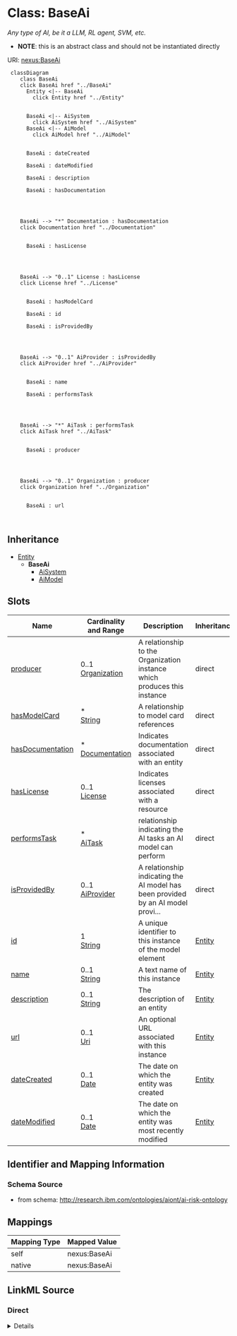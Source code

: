 

# Class: BaseAi


_Any type of AI, be it a LLM, RL agent, SVM, etc._




* __NOTE__: this is an abstract class and should not be instantiated directly


URI: [nexus:BaseAi](http://research.ibm.com/ontologies/aiont/BaseAi)






```mermaid
 classDiagram
    class BaseAi
    click BaseAi href "../BaseAi"
      Entity <|-- BaseAi
        click Entity href "../Entity"
      

      BaseAi <|-- AiSystem
        click AiSystem href "../AiSystem"
      BaseAi <|-- AiModel
        click AiModel href "../AiModel"
      
      
      BaseAi : dateCreated
        
      BaseAi : dateModified
        
      BaseAi : description
        
      BaseAi : hasDocumentation
        
          
    
    
    BaseAi --> "*" Documentation : hasDocumentation
    click Documentation href "../Documentation"

        
      BaseAi : hasLicense
        
          
    
    
    BaseAi --> "0..1" License : hasLicense
    click License href "../License"

        
      BaseAi : hasModelCard
        
      BaseAi : id
        
      BaseAi : isProvidedBy
        
          
    
    
    BaseAi --> "0..1" AiProvider : isProvidedBy
    click AiProvider href "../AiProvider"

        
      BaseAi : name
        
      BaseAi : performsTask
        
          
    
    
    BaseAi --> "*" AiTask : performsTask
    click AiTask href "../AiTask"

        
      BaseAi : producer
        
          
    
    
    BaseAi --> "0..1" Organization : producer
    click Organization href "../Organization"

        
      BaseAi : url
        
      
```





## Inheritance
* [Entity](Entity.md)
    * **BaseAi**
        * [AiSystem](AiSystem.md)
        * [AiModel](AiModel.md)



## Slots

| Name | Cardinality and Range | Description | Inheritance |
| ---  | --- | --- | --- |
| [producer](producer.md) | 0..1 <br/> [Organization](Organization.md) | A relationship to the Organization instance which produces this instance | direct |
| [hasModelCard](hasModelCard.md) | * <br/> [String](String.md) | A relationship to model card references | direct |
| [hasDocumentation](hasDocumentation.md) | * <br/> [Documentation](Documentation.md) | Indicates documentation associated with an entity | direct |
| [hasLicense](hasLicense.md) | 0..1 <br/> [License](License.md) | Indicates licenses associated with a resource | direct |
| [performsTask](performsTask.md) | * <br/> [AiTask](AiTask.md) | relationship indicating the AI tasks an AI model can perform | direct |
| [isProvidedBy](isProvidedBy.md) | 0..1 <br/> [AiProvider](AiProvider.md) | A relationship indicating the AI model has been provided by an AI model provi... | direct |
| [id](id.md) | 1 <br/> [String](String.md) | A unique identifier to this instance of the model element | [Entity](Entity.md) |
| [name](name.md) | 0..1 <br/> [String](String.md) | A text name of this instance | [Entity](Entity.md) |
| [description](description.md) | 0..1 <br/> [String](String.md) | The description of an entity | [Entity](Entity.md) |
| [url](url.md) | 0..1 <br/> [Uri](Uri.md) | An optional URL associated with this instance | [Entity](Entity.md) |
| [dateCreated](dateCreated.md) | 0..1 <br/> [Date](Date.md) | The date on which the entity was created | [Entity](Entity.md) |
| [dateModified](dateModified.md) | 0..1 <br/> [Date](Date.md) | The date on which the entity was most recently modified | [Entity](Entity.md) |









## Identifier and Mapping Information







### Schema Source


* from schema: http://research.ibm.com/ontologies/aiont/ai-risk-ontology




## Mappings

| Mapping Type | Mapped Value |
| ---  | ---  |
| self | nexus:BaseAi |
| native | nexus:BaseAi |







## LinkML Source

<!-- TODO: investigate https://stackoverflow.com/questions/37606292/how-to-create-tabbed-code-blocks-in-mkdocs-or-sphinx -->

### Direct

<details>
```yaml
name: BaseAi
description: Any type of AI, be it a LLM, RL agent, SVM, etc.
from_schema: http://research.ibm.com/ontologies/aiont/ai-risk-ontology
is_a: Entity
abstract: true
slots:
- producer
- hasModelCard
- hasDocumentation
- hasLicense
- performsTask
- isProvidedBy

```
</details>

### Induced

<details>
```yaml
name: BaseAi
description: Any type of AI, be it a LLM, RL agent, SVM, etc.
from_schema: http://research.ibm.com/ontologies/aiont/ai-risk-ontology
is_a: Entity
abstract: true
attributes:
  producer:
    name: producer
    description: A relationship to the Organization instance which produces this instance.
    from_schema: http://research.ibm.com/ontologies/aiont/ai-risk-ontology
    rank: 1000
    alias: producer
    owner: BaseAi
    domain_of:
    - BaseAi
    range: Organization
  hasModelCard:
    name: hasModelCard
    description: A relationship to model card references.
    from_schema: http://research.ibm.com/ontologies/aiont/ai-risk-ontology
    rank: 1000
    alias: hasModelCard
    owner: BaseAi
    domain_of:
    - BaseAi
    range: string
    multivalued: true
    inlined: true
    inlined_as_list: true
  hasDocumentation:
    name: hasDocumentation
    description: Indicates documentation associated with an entity.
    from_schema: http://research.ibm.com/ontologies/aiont/ai-risk-ontology
    rank: 1000
    slot_uri: airo:hasDocumentation
    alias: hasDocumentation
    owner: BaseAi
    domain_of:
    - Dataset
    - RiskTaxonomy
    - Action
    - AiEval
    - BaseAi
    - LargeLanguageModelFamily
    range: Documentation
    multivalued: true
    inlined: false
  hasLicense:
    name: hasLicense
    description: Indicates licenses associated with a resource
    from_schema: http://research.ibm.com/ontologies/aiont/ai-risk-ontology
    rank: 1000
    slot_uri: airo:hasLicense
    alias: hasLicense
    owner: BaseAi
    domain_of:
    - Dataset
    - RiskTaxonomy
    - AiEval
    - BaseAi
    range: License
  performsTask:
    name: performsTask
    description: relationship indicating the AI tasks an AI model can perform.
    from_schema: http://research.ibm.com/ontologies/aiont/ai-risk-ontology
    rank: 1000
    alias: performsTask
    owner: BaseAi
    domain_of:
    - BaseAi
    range: AiTask
    multivalued: true
    inlined: false
  isProvidedBy:
    name: isProvidedBy
    description: A relationship indicating the AI model has been provided by an AI
      model provider.
    from_schema: http://research.ibm.com/ontologies/aiont/ai-risk-ontology
    rank: 1000
    slot_uri: airo:isProvidedBy
    alias: isProvidedBy
    owner: BaseAi
    domain_of:
    - BaseAi
    range: AiProvider
  id:
    name: id
    description: A unique identifier to this instance of the model element. Example
      identifiers include UUID, URI, URN, etc.
    from_schema: http://research.ibm.com/ontologies/aiont/ai-risk-ontology
    rank: 1000
    slot_uri: schema:identifier
    identifier: true
    alias: id
    owner: BaseAi
    domain_of:
    - Entity
    range: string
    required: true
  name:
    name: name
    description: A text name of this instance.
    from_schema: http://research.ibm.com/ontologies/aiont/ai-risk-ontology
    rank: 1000
    slot_uri: schema:name
    alias: name
    owner: BaseAi
    domain_of:
    - Entity
    range: string
  description:
    name: description
    description: The description of an entity
    from_schema: http://research.ibm.com/ontologies/aiont/ai-risk-ontology
    rank: 1000
    slot_uri: schema:description
    alias: description
    owner: BaseAi
    domain_of:
    - Entity
    range: string
  url:
    name: url
    description: An optional URL associated with this instance.
    from_schema: http://research.ibm.com/ontologies/aiont/ai-risk-ontology
    rank: 1000
    slot_uri: schema:url
    alias: url
    owner: BaseAi
    domain_of:
    - Entity
    range: uri
  dateCreated:
    name: dateCreated
    description: The date on which the entity was created.
    from_schema: http://research.ibm.com/ontologies/aiont/ai-risk-ontology
    rank: 1000
    slot_uri: schema:dateCreated
    alias: dateCreated
    owner: BaseAi
    domain_of:
    - Entity
    range: date
    required: false
  dateModified:
    name: dateModified
    description: The date on which the entity was most recently modified.
    from_schema: http://research.ibm.com/ontologies/aiont/ai-risk-ontology
    rank: 1000
    slot_uri: schema:dateModified
    alias: dateModified
    owner: BaseAi
    domain_of:
    - Entity
    range: date
    required: false

```
</details>